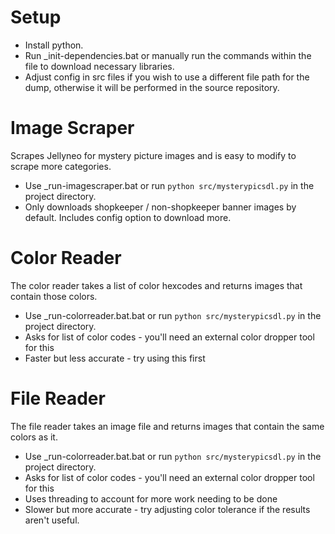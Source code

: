 # Setup
- Install python.
- Run _init-dependencies.bat or manually run the commands within the file to download necessary libraries.
- Adjust config in src files if you wish to use a different file path for the dump, otherwise it will be performed in the source repository.

# Image Scraper
Scrapes Jellyneo for mystery picture images and is easy to modify to scrape more categories.
- Use _run-imagescraper.bat or run ```python src/mysterypicsdl.py``` in the project directory.
- Only downloads shopkeeper / non-shopkeeper banner images by default. Includes config option to download more.

# Color Reader
The color reader takes a list of color hexcodes and returns images that contain those colors.
- Use _run-colorreader.bat.bat or run ```python src/mysterypicsdl.py``` in the project directory.
- Asks for list of color codes - you'll need an external color dropper tool for this
- Faster but less accurate - try using this first

# File Reader
The file reader takes an image file and returns images that contain the same colors as it.
- Use _run-colorreader.bat.bat or run ```python src/mysterypicsdl.py``` in the project directory.
- Asks for list of color codes - you'll need an external color dropper tool for this
- Uses threading to account for more work needing to be done
- Slower but more accurate - try adjusting color tolerance if the results aren't useful.